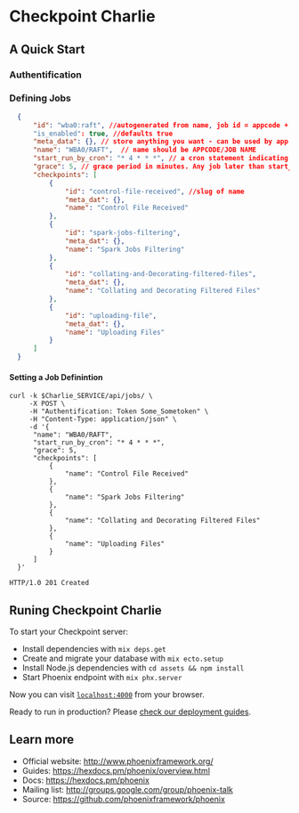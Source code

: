 # Checkpoint Charlie

## A Quick Start

### Authentification

### Defining Jobs

```json
  {
      "id": "wba0:raft", //autogenerated from name, job id = appcode + ':'+slug(job name) 
      "is_enabled": true, //defaults true
      "meta_data": {}, // store anything you want - can be used by app 
      "name": "WBA0/RAFT",  // name should be APPCODE/JOB NAME
      "start_run_by_cron": "* 4 * * *", // a cron statement indicating when the job is expected to run.
      "grace": 5, // grace period in minutes. Any job later than start_run_by_cron + grace will be in error
      "checkpoints": [
          {
              "id": "control-file-received", //slug of name
              "meta_dat": {}, 
              "name": "Control File Received"
          },
          {
              "id": "spark-jobs-filtering",
              "meta_dat": {},
              "name": "Spark Jobs Filtering"
          },
          {
              "id": "collating-and-Decorating-filtered-files",
              "meta_dat": {},
              "name": "Collating and Decorating Filtered Files"
          },
          {
              "id": "uploading-file",
              "meta_dat": {},
              "name": "Uploading Files"
          }
      ]
  }
```


#### Setting a Job Definintion

```
curl -k $Charlie_SERVICE/api/jobs/ \
     -X POST \
     -H "Authentification: Token Some_Sometoken" \
     -H "Content-Type: application/json" \
     -d '{
      "name": "WBA0/RAFT",  
      "start_run_by_cron": "* 4 * * *",
      "grace": 5,
      "checkpoints": [
          {
              "name": "Control File Received"
          },
          {
              "name": "Spark Jobs Filtering"
          },
          {
              "name": "Collating and Decorating Filtered Files"
          },
          {
              "name": "Uploading Files"
          }
      ]
  }'
```

```
HTTP/1.0 201 Created
```












## Runing Checkpoint Charlie

To start your Checkpoint server:

  * Install dependencies with `mix deps.get`
  * Create and migrate your database with `mix ecto.setup`
  * Install Node.js dependencies with `cd assets && npm install`
  * Start Phoenix endpoint with `mix phx.server`




Now you can visit [`localhost:4000`](http://localhost:4000) from your browser.

Ready to run in production? Please [check our deployment guides](https://hexdocs.pm/phoenix/deployment.html).

## Learn more

  * Official website: http://www.phoenixframework.org/
  * Guides: https://hexdocs.pm/phoenix/overview.html
  * Docs: https://hexdocs.pm/phoenix
  * Mailing list: http://groups.google.com/group/phoenix-talk
  * Source: https://github.com/phoenixframework/phoenix
